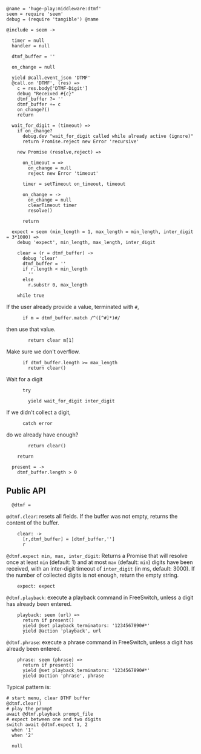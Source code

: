     @name = 'huge-play:middleware:dtmf'
    seem = require 'seem'
    debug = (require 'tangible') @name

    @include = seem ->

      timer = null
      handler = null

      dtmf_buffer = ''

      on_change = null

      yield @call.event_json 'DTMF'
      @call.on 'DTMF', (res) =>
        c = res.body['DTMF-Digit']
        debug "Received #{c}"
        dtmf_buffer ?= ''
        dtmf_buffer += c
        on_change?()
        return

      wait_for_digit = (timeout) =>
        if on_change?
          debug.dev "wait_for_digit called while already active (ignore)"
          return Promise.reject new Error 'recursive'

        new Promise (resolve,reject) =>

          on_timeout = =>
            on_change = null
            reject new Error 'timeout'

          timer = setTimeout on_timeout, timeout

          on_change = ->
            on_change = null
            clearTimeout timer
            resolve()

          return

      expect = seem (min_length = 1, max_length = min_length, inter_digit = 3*1000) =>
        debug 'expect', min_length, max_length, inter_digit

        clear = (r = dtmf_buffer) ->
          debug 'clear'
          dtmf_buffer = ''
          if r.length < min_length
            ''
          else
            r.substr 0, max_length

        while true

If the user already provide a value, terminated with `#`,

          if m = dtmf_buffer.match /^([^#]*)#/

then use that value.

            return clear m[1]

Make sure we don't overflow.

          if dtmf_buffer.length >= max_length
            return clear()

Wait for a digit

          try

            yield wait_for_digit inter_digit

If we didn't collect a digit,

          catch error

do we already have enough?

            return clear()

        return

      present = ->
        dtmf_buffer.length > 0

Public API
----------

      @dtmf =

`@dtmf.clear`: resets all fields. If the buffer was not empty, returns the content of the buffer.

        clear: ->
          [r,dtmf_buffer] = [dtmf_buffer,'']
          r

`@dtmf.expect min, max, inter_digit`: Returns a Promise that will resolve once at least `min` (default: 1) and at most `max` (default: `min`) digits have been received, with an inter-digit timeout of `inter_digit` (in ms, default: 3000). If the number of collected digits is not enough, return the empty string.

        expect: expect

`@dtmf.playback`: execute a playback command in FreeSwitch, unless a digit has already been entered.

        playback: seem (url) =>
          return if present()
          yield @set playback_terminators: '1234567890#*'
          yield @action 'playback', url

`@dtmf.phrase`: execute a phrase command in FreeSwitch, unless a digit has already been entered.

        phrase: seem (phrase) =>
          return if present()
          yield @set playback_terminators: '1234567890#*'
          yield @action 'phrase', phrase

Typical pattern is:
```
# start menu, clear DTMF buffer
@dtmf.clear()
# play the prompt
await @dtmf.playback prompt_file
# expect between one and two digits
switch await @dtmf.expect 1, 2
  when '1'
  when '2'
```

      null
